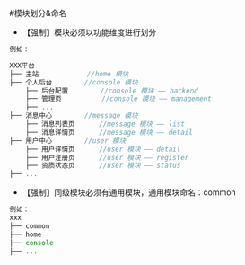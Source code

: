 #模块划分&命名

* 【强制】模块必须以功能维度进行划分
```javascript
例如：

XXX平台
├── 主站            //home 模块
├── 个人后台        //console 模块
    ├── 后台配置        //console 模块 —— backend
    ├── 管理页          //console 模块 —— management
    ├── ...
├── 消息中心        //message 模块
    ├── 消息列表页      //message 模块 —— list
    ├── 消息详情页      //message 模块 —— detail
├── 用户中心        //user 模块
    ├── 用户详情页      //user 模块 —— detail
    ├── 用户注册页      //user 模块 —— register
    ├── 资质状态页      //user 模块 —— status
├── ...
```
* 【强制】同级模块必须有通用模块，通用模块命名：common
```javascript
例如：
xxx
├── common
├── home
├── console
├── ...
